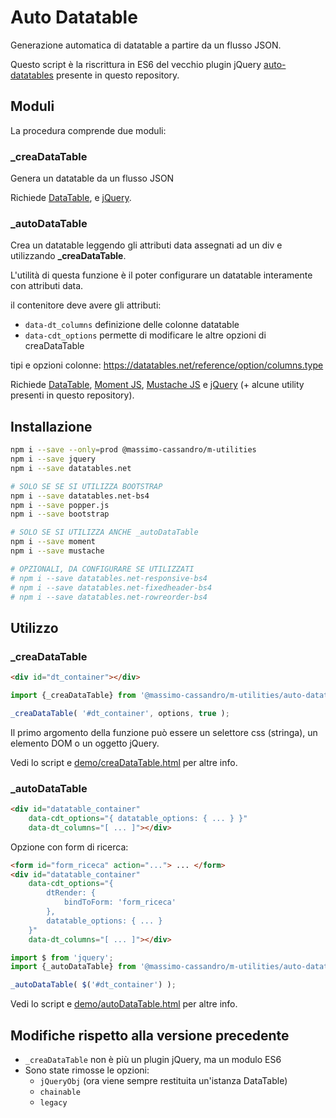 # Auto Datatable

Generazione automatica di datatable a partire da un flusso JSON.

Questo script è la riscrittura in ES6 del vecchio plugin jQuery [auto-datatables](../legacy/auto-datatables/README.md) presente in questo repository.


## Moduli
La procedura comprende due moduli:

### _creaDataTable

Genera un datatable da un flusso JSON

Richiede [DataTable](https://datatables.net/), e [jQuery](https://jquery.com/).


### _autoDataTable

Crea un datatable leggendo gli attributi data assegnati ad un div e utilizzando **_creaDataTable**.

L'utilità di questa funzione è il poter configurare un datatable interamente con attributi data.

il contenitore deve avere gli attributi:

* `data-dt_columns`  definizione delle colonne datatable
* `data-cdt_options`   permette di modificare le altre opzioni di creaDataTable

tipi e opzioni colonne: <https://datatables.net/reference/option/columns.type>

Richiede [DataTable](https://datatables.net/), [Moment JS](https://momentjs.com/), [Mustache JS](https://github.com/janl/mustache.js/) e [jQuery](https://jquery.com/) (+ alcune utility presenti in questo repository).


## Installazione

```bash
npm i --save --only=prod @massimo-cassandro/m-utilities
npm i --save jquery
npm i --save datatables.net

# SOLO SE SE SI UTILIZZA BOOTSTRAP
npm i --save datatables.net-bs4
npm i --save popper.js
npm i --save bootstrap

# SOLO SE SI UTILIZZA ANCHE _autoDataTable
npm i --save moment
npm i --save mustache

# OPZIONALI, DA CONFIGURARE SE UTILIZZATI
# npm i --save datatables.net-responsive-bs4
# npm i --save datatables.net-fixedheader-bs4
# npm i --save datatables.net-rowreorder-bs4
```

## Utilizzo

### _creaDataTable

```html
<div id="dt_container"></div>
```

```js
import {_creaDataTable} from '@massimo-cassandro/m-utilities/auto-datatables/js/_creaDataTable';

_creaDataTable( '#dt_container', options, true );
```

Il primo argomento della funzione può essere un selettore css (stringa), un elemento DOM o un oggetto jQuery.

Vedi lo script e [demo/creaDataTable.html]() per altre info.

### _autoDataTable

```html
<div id="datatable_container"
    data-cdt_options="{ datatable_options: { ... } }"
    data-dt_columns="[ ... ]"></div>
```

Opzione con form di ricerca:

```html
<form id="form_riceca" action="..."> ... </form>
<div id="datatable_container"
    data-cdt_options="{ 
        dtRender: {
            bindToForm: 'form_riceca'
        },
        datatable_options: { ... }
    }"
    data-dt_columns="[ ... ]"></div>
```

```js
import $ from 'jquery';
import {_autoDataTable} from '@massimo-cassandro/m-utilities/auto-datatables/js/_autoDataTable';

_autoDataTable( $('#dt_container') );
```

Vedi lo script e [demo/autoDataTable.html]() per altre info.


## Modifiche rispetto alla versione precedente

* `_creaDataTable` non è più un plugin jQuery, ma un modulo ES6
* Sono state rimosse le opzioni:
    * `jQueryObj` (ora viene sempre restituita un'istanza DataTable)
    * `chainable`
    * `legacy`
